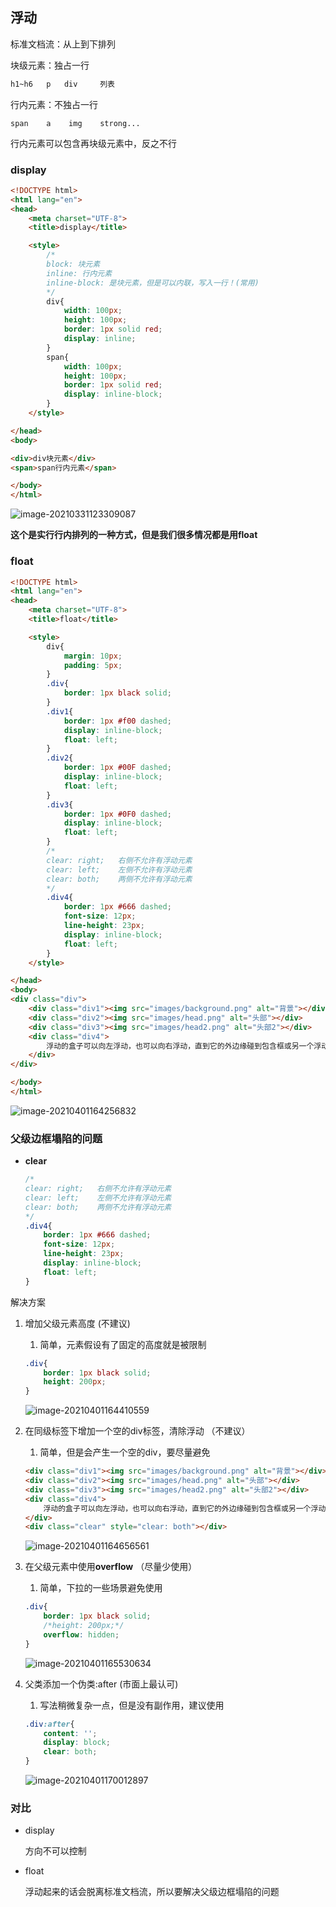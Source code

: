 ## 浮动

标准文档流：从上到下排列

块级元素：独占一行

```html
h1~h6	p	div		列表
```

行内元素：不独占一行

```
span    a    img    strong...
```

行内元素可以包含再块级元素中，反之不行



### display

```html
<!DOCTYPE html>
<html lang="en">
<head>
    <meta charset="UTF-8">
    <title>display</title>

    <style>
        /*
        block: 块元素
        inline: 行内元素
        inline-block: 是块元素，但是可以内联，写入一行！(常用)
        */
        div{
            width: 100px;
            height: 100px;
            border: 1px solid red;
            display: inline;
        }
        span{
            width: 100px;
            height: 100px;
            border: 1px solid red;
            display: inline-block;
        }
    </style>

</head>
<body>

<div>div块元素</div>
<span>span行内元素</span>

</body>
</html>
```

![image-20210331123309087](https://img2020.cnblogs.com/blog/2213660/202103/2213660-20210331123310013-180699636.png) 

**这个是实行行内排列的一种方式，但是我们很多情况都是用float** 



### float

```html
<!DOCTYPE html>
<html lang="en">
<head>
    <meta charset="UTF-8">
    <title>float</title>

    <style>
        div{
            margin: 10px;
            padding: 5px;
        }
        .div{
            border: 1px black solid;
        }
        .div1{
            border: 1px #f00 dashed;
            display: inline-block;
            float: left;
        }
        .div2{
            border: 1px #00F dashed;
            display: inline-block;
            float: left;
        }
        .div3{
            border: 1px #0F0 dashed;
            display: inline-block;
            float: left;
        }
        /*
        clear: right;   右侧不允许有浮动元素
        clear: left;    左侧不允许有浮动元素
        clear: both;    两侧不允许有浮动元素
        */
        .div4{
            border: 1px #666 dashed;
            font-size: 12px;
            line-height: 23px;
            display: inline-block;
            float: left;
        }
    </style>

</head>
<body>
<div class="div">
    <div class="div1"><img src="images/background.png" alt="背景"></div>
    <div class="div2"><img src="images/head.png" alt="头部"></div>
    <div class="div3"><img src="images/head2.png" alt="头部2"></div>
    <div class="div4">
        浮动的盒子可以向左浮动，也可以向右浮动，直到它的外边缘碰到包含框或另一个浮动盒子为止。
    </div>
</div>

</body>
</html>
```

![image-20210401164256832](https://img2020.cnblogs.com/blog/2213660/202104/2213660-20210401164256906-622214985.png) 



### 父级边框塌陷的问题

- **clear** 

    ```css
    /*
    clear: right;   右侧不允许有浮动元素
    clear: left;    左侧不允许有浮动元素
    clear: both;    两侧不允许有浮动元素
    */
    .div4{
        border: 1px #666 dashed;
        font-size: 12px;
        line-height: 23px;
        display: inline-block;
        float: left;
    }
    ```

解决方案

1. 增加父级元素高度 (不建议)

    1. 简单，元素假设有了固定的高度就是被限制

    ```css
    .div{
        border: 1px black solid;
        height: 200px;
    }
    ```

    ![image-20210401164410559](https://img2020.cnblogs.com/blog/2213660/202104/2213660-20210401164410356-1004839217.png) 

2. 在同级标签下增加一个空的div标签，清除浮动   （不建议）

    1. 简单，但是会产生一个空的div，要尽量避免

    ```html
    <div class="div1"><img src="images/background.png" alt="背景"></div>
    <div class="div2"><img src="images/head.png" alt="头部"></div>
    <div class="div3"><img src="images/head2.png" alt="头部2"></div>
    <div class="div4">
        浮动的盒子可以向左浮动，也可以向右浮动，直到它的外边缘碰到包含框或另一个浮动盒子为止。
    </div>
    <div class="clear" style="clear: both"></div>
    ```

    ![image-20210401164656561](https://img2020.cnblogs.com/blog/2213660/202104/2213660-20210401164656355-560440148.png) 

3. 在父级元素中使用**overflow**  （尽量少使用）

    1. 简单，下拉的一些场景避免使用

    ```css
    .div{
        border: 1px black solid;
        /*height: 200px;*/
        overflow: hidden;
    }
    ```

    ![image-20210401165530634](https://img2020.cnblogs.com/blog/2213660/202104/2213660-20210401165530444-139040802.png) 

4. 父类添加一个伪类:after     (市面上最认可)

    1. 写法稍微复杂一点，但是没有副作用，建议使用

    ```css
    .div:after{
        content: '';
        display: block;
        clear: both;
    }
    ```

    ![image-20210401170012897](https://img2020.cnblogs.com/blog/2213660/202104/2213660-20210401170012739-527401037.png) 



### 对比

- display

    方向不可以控制

- float

    浮动起来的话会脱离标准文档流，所以要解决父级边框塌陷的问题